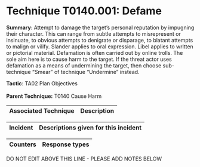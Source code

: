 # Technique T0140.001: Defame

**Summary**: Attempt to damage the target’s personal reputation by impugning their character. This can range from subtle attempts to misrepresent or insinuate, to obvious attempts to denigrate or disparage, to blatant attempts to malign or vilify. Slander applies to oral expression. Libel applies to written or pictorial material. Defamation is often carried out by online trolls. The sole aim here is to cause harm to the target. If the threat actor uses defamation as a means of undermining the target, then choose sub-technique “Smear” of technique “Undermine” instead.  

**Tactic**: TA02 Plan Objectives <br><br>**Parent Technique:** T0140 Cause Harm


| Associated Technique | Description |
| --------- | ------------------------- |



| Incident | Descriptions given for this incident |
| -------- | -------------------- |



| Counters | Response types |
| -------- | -------------- |


DO NOT EDIT ABOVE THIS LINE - PLEASE ADD NOTES BELOW